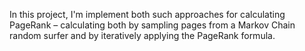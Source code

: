 In this project, I'm implement both such approaches for calculating PageRank – calculating both by sampling pages from a Markov Chain random surfer and by iteratively applying the PageRank formula.
